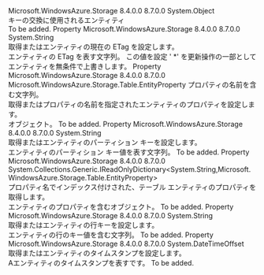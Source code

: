 <Type Name="KeyRotationEntity" FullName="Microsoft.WindowsAzure.Storage.Table.KeyRotationEntity">
  <TypeSignature Language="C#" Value="public class KeyRotationEntity" />
  <TypeSignature Language="ILAsm" Value=".class public auto ansi beforefieldinit KeyRotationEntity extends System.Object" />
  <TypeSignature Language="DocId" Value="T:Microsoft.WindowsAzure.Storage.Table.KeyRotationEntity" />
  <TypeSignature Language="VB.NET" Value="Public Class KeyRotationEntity" />
  <TypeSignature Language="F#" Value="type KeyRotationEntity = class" />
  <AssemblyInfo>
    <AssemblyName>Microsoft.WindowsAzure.Storage</AssemblyName>
    <AssemblyVersion>8.4.0.0</AssemblyVersion>
    <AssemblyVersion>8.7.0.0</AssemblyVersion>
  </AssemblyInfo>
  <Base>
    <BaseTypeName>System.Object</BaseTypeName>
  </Base>
  <Interfaces />
  <Docs>
    <summary>
            キーの交換に使用されるエンティティ
            </summary>
    <remarks>To be added.</remarks>
  </Docs>
  <Members>
    <Member MemberName="ETag">
      <MemberSignature Language="C#" Value="public string ETag { get; }" />
      <MemberSignature Language="ILAsm" Value=".property instance string ETag" />
      <MemberSignature Language="DocId" Value="P:Microsoft.WindowsAzure.Storage.Table.KeyRotationEntity.ETag" />
      <MemberSignature Language="VB.NET" Value="Public ReadOnly Property ETag As String" />
      <MemberSignature Language="F#" Value="member this.ETag : string" Usage="Microsoft.WindowsAzure.Storage.Table.KeyRotationEntity.ETag" />
      <MemberType>Property</MemberType>
      <AssemblyInfo>
        <AssemblyName>Microsoft.WindowsAzure.Storage</AssemblyName>
        <AssemblyVersion>8.4.0.0</AssemblyVersion>
        <AssemblyVersion>8.7.0.0</AssemblyVersion>
      </AssemblyInfo>
      <ReturnValue>
        <ReturnType>System.String</ReturnType>
      </ReturnValue>
      <Docs>
        <summary>
            取得またはエンティティの現在の ETag を設定します。
            </summary>
        <value>エンティティの ETag を表す文字列。</value>
        <remarks>この値を設定 ' *' を更新操作の一部としてエンティティを無条件で上書きします。</remarks>
      </Docs>
    </Member>
    <Member MemberName="Item">
      <MemberSignature Language="C#" Value="public Microsoft.WindowsAzure.Storage.Table.EntityProperty this[string key] { get; }" />
      <MemberSignature Language="ILAsm" Value=".property instance class Microsoft.WindowsAzure.Storage.Table.EntityProperty Item(string)" />
      <MemberSignature Language="DocId" Value="P:Microsoft.WindowsAzure.Storage.Table.KeyRotationEntity.Item(System.String)" />
      <MemberSignature Language="VB.NET" Value="Default Public ReadOnly Property Item(key As String) As EntityProperty" />
      <MemberSignature Language="F#" Value="member this.Item(string) : Microsoft.WindowsAzure.Storage.Table.EntityProperty" Usage="Microsoft.WindowsAzure.Storage.Table.KeyRotationEntity.Item" />
      <MemberType>Property</MemberType>
      <AssemblyInfo>
        <AssemblyName>Microsoft.WindowsAzure.Storage</AssemblyName>
        <AssemblyVersion>8.4.0.0</AssemblyVersion>
        <AssemblyVersion>8.7.0.0</AssemblyVersion>
      </AssemblyInfo>
      <ReturnValue>
        <ReturnType>Microsoft.WindowsAzure.Storage.Table.EntityProperty</ReturnType>
      </ReturnValue>
      <Parameters>
        <Parameter Name="key" Type="System.String" />
      </Parameters>
      <Docs>
        <param name="key">プロパティの名前を含む文字列。</param>
        <summary>
            取得またはプロパティの名前を指定されたエンティティのプロパティを設定します。
            </summary>
        <value><see cref="T:Microsoft.WindowsAzure.Storage.Table.EntityProperty" /> オブジェクト。</value>
        <remarks>To be added.</remarks>
      </Docs>
    </Member>
    <Member MemberName="PartitionKey">
      <MemberSignature Language="C#" Value="public string PartitionKey { get; }" />
      <MemberSignature Language="ILAsm" Value=".property instance string PartitionKey" />
      <MemberSignature Language="DocId" Value="P:Microsoft.WindowsAzure.Storage.Table.KeyRotationEntity.PartitionKey" />
      <MemberSignature Language="VB.NET" Value="Public ReadOnly Property PartitionKey As String" />
      <MemberSignature Language="F#" Value="member this.PartitionKey : string" Usage="Microsoft.WindowsAzure.Storage.Table.KeyRotationEntity.PartitionKey" />
      <MemberType>Property</MemberType>
      <AssemblyInfo>
        <AssemblyName>Microsoft.WindowsAzure.Storage</AssemblyName>
        <AssemblyVersion>8.4.0.0</AssemblyVersion>
        <AssemblyVersion>8.7.0.0</AssemblyVersion>
      </AssemblyInfo>
      <ReturnValue>
        <ReturnType>System.String</ReturnType>
      </ReturnValue>
      <Docs>
        <summary>
            取得またはエンティティのパーティション キーを設定します。
            </summary>
        <value>エンティティのパーティション キー値を表す文字列。</value>
        <remarks>To be added.</remarks>
      </Docs>
    </Member>
    <Member MemberName="Properties">
      <MemberSignature Language="C#" Value="public System.Collections.Generic.IReadOnlyDictionary&lt;string,Microsoft.WindowsAzure.Storage.Table.EntityProperty&gt; Properties { get; }" />
      <MemberSignature Language="ILAsm" Value=".property instance class System.Collections.Generic.IReadOnlyDictionary`2&lt;string, class Microsoft.WindowsAzure.Storage.Table.EntityProperty&gt; Properties" />
      <MemberSignature Language="DocId" Value="P:Microsoft.WindowsAzure.Storage.Table.KeyRotationEntity.Properties" />
      <MemberSignature Language="VB.NET" Value="Public ReadOnly Property Properties As IReadOnlyDictionary(Of String, EntityProperty)" />
      <MemberSignature Language="F#" Value="member this.Properties : System.Collections.Generic.IReadOnlyDictionary&lt;string, Microsoft.WindowsAzure.Storage.Table.EntityProperty&gt;" Usage="Microsoft.WindowsAzure.Storage.Table.KeyRotationEntity.Properties" />
      <MemberType>Property</MemberType>
      <AssemblyInfo>
        <AssemblyName>Microsoft.WindowsAzure.Storage</AssemblyName>
        <AssemblyVersion>8.4.0.0</AssemblyVersion>
        <AssemblyVersion>8.7.0.0</AssemblyVersion>
      </AssemblyInfo>
      <ReturnValue>
        <ReturnType>System.Collections.Generic.IReadOnlyDictionary&lt;System.String,Microsoft.WindowsAzure.Storage.Table.EntityProperty&gt;</ReturnType>
      </ReturnValue>
      <Docs>
        <summary>
            プロパティ名でインデックス付けされた、テーブル エンティティのプロパティを取得します。
            </summary>
        <value><see cref="T:System.Collections.Generic.IDictionary`2" />エンティティのプロパティを含むオブジェクト。</value>
        <remarks>To be added.</remarks>
      </Docs>
    </Member>
    <Member MemberName="RowKey">
      <MemberSignature Language="C#" Value="public string RowKey { get; }" />
      <MemberSignature Language="ILAsm" Value=".property instance string RowKey" />
      <MemberSignature Language="DocId" Value="P:Microsoft.WindowsAzure.Storage.Table.KeyRotationEntity.RowKey" />
      <MemberSignature Language="VB.NET" Value="Public ReadOnly Property RowKey As String" />
      <MemberSignature Language="F#" Value="member this.RowKey : string" Usage="Microsoft.WindowsAzure.Storage.Table.KeyRotationEntity.RowKey" />
      <MemberType>Property</MemberType>
      <AssemblyInfo>
        <AssemblyName>Microsoft.WindowsAzure.Storage</AssemblyName>
        <AssemblyVersion>8.4.0.0</AssemblyVersion>
        <AssemblyVersion>8.7.0.0</AssemblyVersion>
      </AssemblyInfo>
      <ReturnValue>
        <ReturnType>System.String</ReturnType>
      </ReturnValue>
      <Docs>
        <summary>
            取得またはエンティティの行キーを設定します。
            </summary>
        <value>エンティティの行のキー値を含む文字列。</value>
        <remarks>To be added.</remarks>
      </Docs>
    </Member>
    <Member MemberName="Timestamp">
      <MemberSignature Language="C#" Value="public DateTimeOffset Timestamp { get; }" />
      <MemberSignature Language="ILAsm" Value=".property instance valuetype System.DateTimeOffset Timestamp" />
      <MemberSignature Language="DocId" Value="P:Microsoft.WindowsAzure.Storage.Table.KeyRotationEntity.Timestamp" />
      <MemberSignature Language="VB.NET" Value="Public ReadOnly Property Timestamp As DateTimeOffset" />
      <MemberSignature Language="F#" Value="member this.Timestamp : DateTimeOffset" Usage="Microsoft.WindowsAzure.Storage.Table.KeyRotationEntity.Timestamp" />
      <MemberType>Property</MemberType>
      <AssemblyInfo>
        <AssemblyName>Microsoft.WindowsAzure.Storage</AssemblyName>
        <AssemblyVersion>8.4.0.0</AssemblyVersion>
        <AssemblyVersion>8.7.0.0</AssemblyVersion>
      </AssemblyInfo>
      <ReturnValue>
        <ReturnType>System.DateTimeOffset</ReturnType>
      </ReturnValue>
      <Docs>
        <summary>
            取得またはエンティティのタイムスタンプを設定します。
            </summary>
        <value>A<see cref="T:System.DateTimeOffset" />エンティティのタイムスタンプを表すです。</value>
        <remarks>To be added.</remarks>
      </Docs>
    </Member>
  </Members>
</Type>